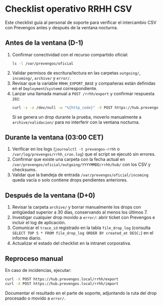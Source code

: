 # Checklist operativo RRHH CSV

Este checklist guía al personal de soporte para verificar el intercambio CSV con
Prevengos antes y después de la ventana nocturna.

## Antes de la ventana (D-1)

1. Confirmar conectividad con el recurso compartido oficial:
   ```bash
   ls -l /var/prevengos/oficial
   ```
2. Validar permisos de escritura/lectura en las carpetas `outgoing/`,
   `incoming/`, `archive/` y `error/`.
3. Revisar que la variable `RRHH_EXPORT_BASE` y compañeras están definidas en el
   `Deployment`/`systemd` correspondiente.
4. Lanzar una llamada manual a `POST /rrhh/export` y confirmar respuesta `202`:
   ```bash
   curl -s -o /dev/null -w "%{http_code}" -X POST https://hub.prevengos.local/rrhh/export
   ```
   Si se genera un drop durante la prueba, moverlo manualmente a
   `archive/validacion/` para no interferir con la ventana nocturna.

## Durante la ventana (03:00 CET)

1. Verificar en los logs (`journalctl -t prevengos-rrhh` o `/var/log/prevengos/rrhh_cron.log`)
   que el script se ejecutó sin errores.
2. Confirmar que existe una carpeta con la fecha actual en
   `/var/prevengos/oficial/outgoing/YYYYMMDD/rrhh/hub/` con los CSV y checksums.
3. Validar que la bandeja de entrada `/var/prevengos/oficial/incoming` queda
   vacía o solo contiene drops pendientes anteriores.

## Después de la ventana (D+0)

1. Revisar la carpeta `archive/` y borrar manualmente los drops con antigüedad
   superior a 30 días, conservando al menos los últimos 7.
2. Investigar cualquier drop movido a `error/`: abrir ticket con Prevengos e
   incluir el log de aplicación.
3. Comunicar el `trace_id` registrado en la tabla `file_drop_log` (consulta
   `SELECT TOP 5 * FROM file_drop_log ORDER BY created_at DESC;`) en el informe
   diario.
4. Actualizar el estado del checklist en la intranet corporativa.

## Reproceso manual

En caso de incidencias, ejecutar:

```bash
curl -X POST https://hub.prevengos.local/rrhh/export
curl -X POST https://hub.prevengos.local/rrhh/import
```

Documentar el resultado en el parte de soporte, adjuntando la ruta del drop
procesado o movido a `error/`.
